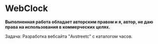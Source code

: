 # WebClock
**Выполненная работа обладает авторским правом и я, автор, не даю права на использования в коммерческих целях.**

Задача: Разработка вебсайта "Avstreetc" с каталогом часов.
